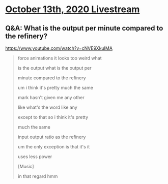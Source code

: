 # [October 13th, 2020 Livestream](../2020-10-13.md)
## Q&A: What is the output per minute compared to the refinery?
https://www.youtube.com/watch?v=cNVE9XkuIMA
> force animations it looks too weird what
>
> is the output what is the output per
>
> minute compared to the refinery
>
> um i think it's pretty much the same
>
> mark hasn't given me any other
>
> like what's the word like any
>
> except to that so i think it's pretty
>
> much the same
>
> input output ratio as the refinery
>
> um the only exception is that it's it
>
> uses less power
>
> [Music]
>
> in that regard hmm
>
